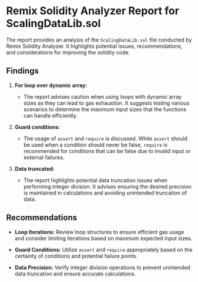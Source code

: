 # Remix Solidity Analyzer Report for ScalingDataLib.sol

The report provides an analysis of the `ScalingDataLib.sol` file conducted by Remix Solidity Analyzer. It highlights potential issues, recommendations, and considerations for improving the solidity code.

## Findings

1. **For loop over dynamic array:** 
   - The report advises caution when using loops with dynamic array sizes as they can lead to gas exhaustion. It suggests testing various scenarios to determine the maximum input sizes that the functions can handle efficiently.

2. **Guard conditions:** 
   - The usage of `assert` and `require` is discussed. While `assert` should be used when a condition should never be false, `require` is recommended for conditions that can be false due to invalid input or external failures.

3. **Data truncated:** 
   - The report highlights potential data truncation issues when performing integer division. It advises ensuring the desired precision is maintained in calculations and avoiding unintended truncation of data.

## Recommendations

- **Loop Iterations:** Review loop structures to ensure efficient gas usage and consider limiting iterations based on maximum expected input sizes.
  
- **Guard Conditions:** Utilize `assert` and `require` appropriately based on the certainty of conditions and potential failure points.
  
- **Data Precision:** Verify integer division operations to prevent unintended data truncation and ensure accurate calculations.

